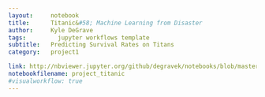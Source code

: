 ```yaml
---
layout:     notebook
title:      Titanic&#58; Machine Learning from Disaster
author:     Kyle DeGrave
tags: 		  jupyter workflows template
subtitle:   Predicting Survival Rates on Titans
category:   project1

link: http://nbviewer.jupyter.org/github/degravek/notebooks/blob/master/project_titanic.ipynb?flush_cache=true
notebookfilename: project_titanic
#visualworkflow: true
---
```


